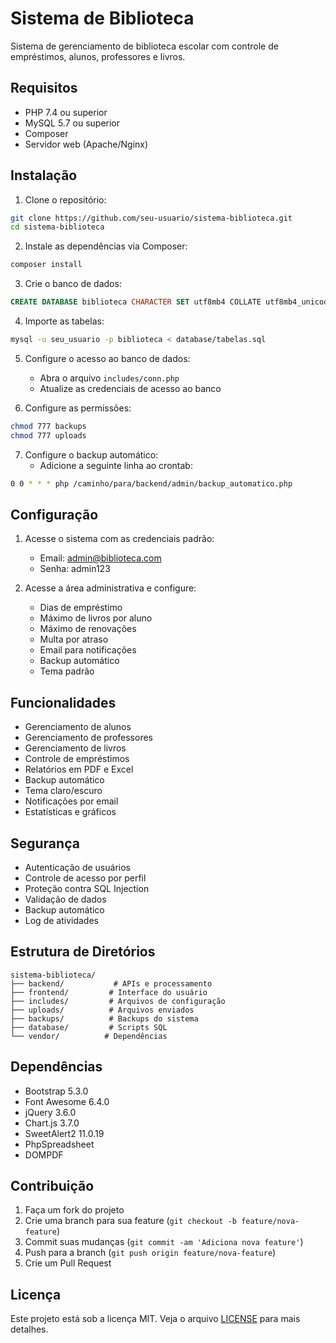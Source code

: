 # Sistema de Biblioteca

Sistema de gerenciamento de biblioteca escolar com controle de empréstimos, alunos, professores e livros.

## Requisitos

- PHP 7.4 ou superior
- MySQL 5.7 ou superior
- Composer
- Servidor web (Apache/Nginx)

## Instalação

1. Clone o repositório:
```bash
git clone https://github.com/seu-usuario/sistema-biblioteca.git
cd sistema-biblioteca
```

2. Instale as dependências via Composer:
```bash
composer install
```

3. Crie o banco de dados:
```sql
CREATE DATABASE biblioteca CHARACTER SET utf8mb4 COLLATE utf8mb4_unicode_ci;
```

4. Importe as tabelas:
```bash
mysql -u seu_usuario -p biblioteca < database/tabelas.sql
```

5. Configure o acesso ao banco de dados:
   - Abra o arquivo `includes/conn.php`
   - Atualize as credenciais de acesso ao banco

6. Configure as permissões:
```bash
chmod 777 backups
chmod 777 uploads
```

7. Configure o backup automático:
   - Adicione a seguinte linha ao crontab:
```bash
0 0 * * * php /caminho/para/backend/admin/backup_automatico.php
```

## Configuração

1. Acesse o sistema com as credenciais padrão:
   - Email: admin@biblioteca.com
   - Senha: admin123

2. Acesse a área administrativa e configure:
   - Dias de empréstimo
   - Máximo de livros por aluno
   - Máximo de renovações
   - Multa por atraso
   - Email para notificações
   - Backup automático
   - Tema padrão

## Funcionalidades

- Gerenciamento de alunos
- Gerenciamento de professores
- Gerenciamento de livros
- Controle de empréstimos
- Relatórios em PDF e Excel
- Backup automático
- Tema claro/escuro
- Notificações por email
- Estatísticas e gráficos

## Segurança

- Autenticação de usuários
- Controle de acesso por perfil
- Proteção contra SQL Injection
- Validação de dados
- Backup automático
- Log de atividades

## Estrutura de Diretórios

```
sistema-biblioteca/
├── backend/           # APIs e processamento
├── frontend/         # Interface do usuário
├── includes/         # Arquivos de configuração
├── uploads/          # Arquivos enviados
├── backups/          # Backups do sistema
├── database/         # Scripts SQL
└── vendor/          # Dependências
```

## Dependências

- Bootstrap 5.3.0
- Font Awesome 6.4.0
- jQuery 3.6.0
- Chart.js 3.7.0
- SweetAlert2 11.0.19
- PhpSpreadsheet
- DOMPDF

## Contribuição

1. Faça um fork do projeto
2. Crie uma branch para sua feature (`git checkout -b feature/nova-feature`)
3. Commit suas mudanças (`git commit -am 'Adiciona nova feature'`)
4. Push para a branch (`git push origin feature/nova-feature`)
5. Crie um Pull Request

## Licença

Este projeto está sob a licença MIT. Veja o arquivo [LICENSE](LICENSE) para mais detalhes. 